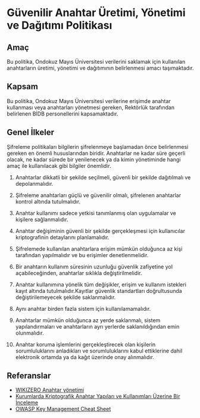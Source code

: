 Güvenilir Anahtar Üretimi, Yönetimi ve Dağıtımı Politikası
==========================================================

Amaç
----

Bu politika, Ondokuz Mayıs Üniversitesi verilerini saklamak için kullanılan
anahtarların üretimi, yönetimi ve dağıtımının belirlenmesi amacı taşımaktadır.

Kapsam
------

Bu politika, Ondokuz Mayıs Üniversitesi verilerine erişimde anahtar kullanması
veya anahtarları yönetmesi gereken, Rektörlük tarafından belirlenen BİDB
personellerini kapsamaktadır.

Genel İlkeler
-------------

Şifreleme politikaları bilgilerin şifrelenmeye başlamadan önce belirlenmesi
gereken en önemli hususlarından biridir. Anahtarlar ne kadar süre geçerli
olacak, ne kadar sürede bir yenilenecek ya da kimin yönetiminde hangi amaç ile
kullanılacak gibi bilgiler önemlidir.

1. Anahtarlar dikkatli bir şekilde seçilmeli, güvenli bir şekilde dağıtılmalı ve
   depolanmalıdır.

1. Şifreleme anahtarları güçlü ve güvenilir olmalı, şifrelenen anahtarlar
   kontrol altında tutulmalıdır.

1. Anahtar kullanımı sadece yetkisi tanımlanmış olan uygulamalar ve kişilere
   sağlanmalıdır.

1. Anahtar değişiminin güvenli bir şekilde gerçekleşmesi için kullanıcılar
   kriptografinin detaylarını planlamalıdır.

1. Şifrelemede kullanılan anahtarlara erişim mümkün olduğunca az kişi tarafından
   yapılmalıdır ve bu erişimler denetlenmelidir.

1. Bir anahtarın kullanım süresinin uzunluğu güvenlik zafiyetine yol
   açabileceğinden, anahtarlar sıklıkla değiştirilmelidir.

1. Anahtar kullanımına yönelik tüm değişikler, erişim ve kullanım istekleri
   kayıt altında tutulmalıdır.Kayıtlar güvenlik standartları doğrultusunda
   değiştirilemeyecek şekilde saklanmalıdır.

1. Aynı anahtar birden fazla sistem için kullanılamamalıdır.

1. Anahtarlar mümkün olduğunca az yerde saklanmalı, sistem yapılandırmaları ve
   anahtarların ayrı yerlerde saklanıldığından emin olunmalıdır.

1. Anahtar koruma işlemlerini gerçekleştirecek olan kişilerin sorumluluklarını
   anladıkları ve sorumluluklarını kabul ettiklerine dahil elektronik ortamda ya
   da kağıt üzerinde onay alınmalıdır.

Referanslar
-----------

- [WIKIZERO Anahtar yönetimi](http://www.wikizero.org/index.php?q=aHR0cHM6Ly90ci53aWtpcGVkaWEub3JnL3dpa2kvQW5haHRhcl95w7ZuZXRpbWk)
- [Kurumlarda Kriptografik Anahtar Yapıları ve Kullanımları Üzerine Bir İnceleme](http://ab.org.tr/ab14/bildiri/99.pdf)
- [OWASP Key Management Cheat Sheet](https://www.owasp.org/index.php/Key_Management_Cheat_Sheet)